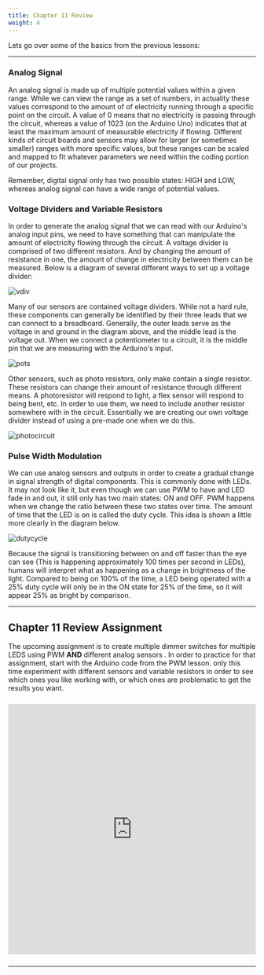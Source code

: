 ```yaml
---
title: Chapter 11 Review
weight: 4
---
```


Lets go over some of the basics from the previous lessons:

---

### Analog Signal

An analog signal is made up of multiple potential values within a given range. While we can view the range as a set of numbers, in actuality these values correspond to the amount of of electricity running through a specific point on the circuit. A value of 0 means that no electricity is passing through the circuit, whereas a value of 1023 (on the Arduino Uno) indicates that at least the maximum amount of measurable electricity if flowing. Different kinds of circuit boards and sensors may allow for larger (or sometimes smaller) ranges with more specific values, but these ranges can be scaled and mapped to fit whatever parameters we need within the coding portion of our projects. 

Remember, digital signal only has two possible states: HIGH and LOW, whereas analog signal can have a wide range of potential values.

### Voltage Dividers and Variable Resistors

In order to generate the analog signal that we can read with our Arduino's analog input pins, we need to have something that can manipulate the amount of electricity flowing through the circuit. A voltage divider is comprised of two different resistors. And by changing the amount of resistance in one, the amount of change in electricity between them can be measured. Below is a diagram of several different ways to set up a voltage divider:

![vdiv](/images/graphics/vdiv.png)

Many of our sensors are contained voltage dividers. While not a hard rule, these components can generally be identified by their three leads that we can connect to a breadboard. Generally, the outer leads serve as the voltage in and ground in the diagram above, and the middle lead is the voltage out. When we connect a potentiometer to a circuit, it is the middle pin that we are measuring with the Arduino's input. 

![pots](/images/graphics/pot1.jpg)

Other sensors, such as photo resistors, only make contain a single resistor. These resistors can change their amount of resistance through different means. A photoresistor will respond to light, a flex sensor will respond to being bent, etc. In order to use them, we need to include another resistor somewhere with in the circuit. Essentially we are creating our own voltage divider instead of using a pre-made one when we do this. 

![photocircuit](/images/graphics/photocircuit.png)

### Pulse Width Modulation

We can use analog sensors and outputs in order to create a gradual change in signal strength of digital components. This is commonly done with LEDs. It may not look like it, but even though we can use PWM to have and LED fade in and out, it still only has two main states: ON and OFF. PWM happens when we change the ratio between these two states over time. The amount of time that the LED is on is called the duty cycle. This idea is shown a little more clearly in the diagram below.

![dutycycle](/images/graphics/dutycycle.jpg)

Because the signal is transitioning between on and off faster than the eye can see (This is happening approximately 100 times per second in LEDs), humans will interpret what as happening as a change in brightness of the light. Compared to being on 100% of the time, a LED being operated with a 25% duty cycle will only be in the ON state for 25% of the time, so it will appear 25% as bright by comparison.

---

## Chapter 11 Review Assignment

The upcoming assignment is to create multiple dimmer switches for multiple LEDS using PWM **AND** different analog sensors . In order to practice for that assignment, start with the Arduino code from the PWM lesson. only this time experiment with different sensors and variable resistors in order to see which ones you like working with, or which ones are problematic to get the results you want.

<iframe src=https://create.arduino.cc/editor/mbardin/3a068f21-5180-443b-808a-def7db937692/preview?embed style="height:510px;width:100%;margin:10px 0" frameborder=0></iframe>

---
